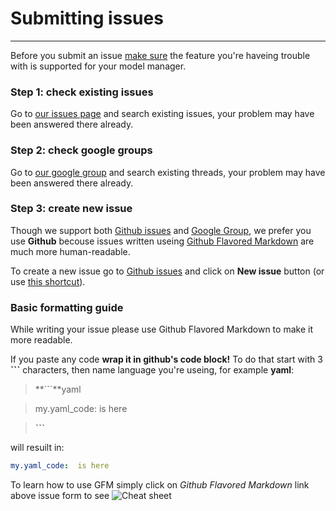 # Submitting issues
---------------------------------------

Before you submit an issue [make sure][docs-features] the feature you're haveing 
trouble with is supported for your model manager.

[docs-features]: https://github.com/symfony2admingenerator/AdmingeneratorGeneratorBundle/blob/master/Resources/doc/documentation.md#3-features

### Step 1: check existing issues

Go to [our issues page][docs-issues] and search existing issues, your problem may have been answered there already.

[docs-issues]: https://github.com/symfony2admingenerator/AdmingeneratorGeneratorBundle/issues

### Step 2: check google groups

Go to [our google group][docs-google] and search existing threads, your problem may have been answered there already.

[docs-google]: http://groups.google.com/group/symfony2admingenerator/topics

### Step 3: create new issue

Though we support both [Github issues][docs-issues] and [Google Group][docs-google], we prefer you use **Github** becouse issues written useing [Github Flavored Markdown][docs-markdown] are much more human-readable.

To create a new issue go to [Github issues][docs-issues] and click on **New issue** button (or use [this shortcut][docs-new-issue]).

[docs-markdown]: http://github.github.com/github-flavored-markdown/
[docs-new-issue]: https://github.com/symfony2admingenerator/AdmingeneratorGeneratorBundle/issues/new

### Basic formatting guide

While writing your issue please use Github Flavored Markdown to make it more readable. 

If you paste any code **wrap it in github's code block!** To do that start with 3 **```** characters, then name language you're useing, for example **yaml**:

> **```**yaml

> my.yaml_code:  is here

> **```**

will resuilt in:
```yaml
my.yaml_code:  is here
```

To learn how to use GFM simply click on *Github Flavored Markdown* link above issue form to see ![Cheat sheet](https://raw.github.com/symfony2admingenerator/AdmingeneratorGeneratorBundle/master/Resources/doc/support/gfm-cheat-sheet.png)

[doc-gfm-image]: https://raw.github.com/symfony2admingenerator/AdmingeneratorGeneratorBundle/master/Resources/doc/support/gfm-cheat-sheet.png